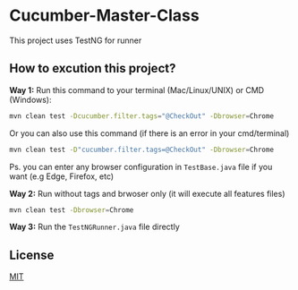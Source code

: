 # Cucumber-Master-Class

This project uses TestNG for runner

## How to excution this project?
**Way 1:** 
Run this command to your terminal (Mac/Linux/UNIX) or CMD (Windows): 
```bash
mvn clean test -Dcucumber.filter.tags="@CheckOut" -Dbrowser=Chrome
```

Or you can also use this command (if there is an error in your cmd/terminal)
```bash
mvn clean test -D"cucumber.filter.tags=@CheckOut" -Dbrowser=Chrome
```

Ps. you can enter any browser configuration in ```TestBase.java``` file if you want (e.g Edge, Firefox, etc)


**Way 2:**
Run without tags and brwoser only (it will execute all features files)
```bash
mvn clean test -Dbrowser=Chrome
```  
 
 
**Way 3:**
Run the ```TestNGRunner.java``` file directly



## License
[MIT](https://choosealicense.com/licenses/mit/)
